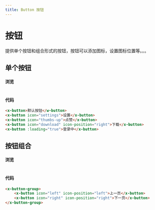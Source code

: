 ```yaml
---
title: Button 按钮
---
```


# 按钮

提供单个按钮和组合形式的按钮，按钮可以添加图标，设置图标位置等。。。

## 单个按钮 

#### 浏览
#
<ClientOnly>
<button-demos></button-demos>
</ClientOnly>

#### 代码

``` html
<x-button>默认按钮</w-button>
<x-button icon="settings">设置</x-button>
<x-button icon="thumbs-up">点赞</x-button>
<x-button icon="download" icon-position="right">下载</x-button>
<x-button :loading="true">登录中</x-button>
```
## 按钮组合

#### 浏览
#
<ClientOnly>
<buttonGroup-demos></buttonGroup-demos>
</ClientOnly>

#### 代码

``` html
<x-button-group>
    <x-button icon="left" icon-position="left">上一页</x-button>
    <x-button icon="right" icon-position="right">下一页</x-button>
</x-button-group>
```